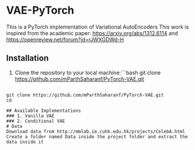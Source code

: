 # VAE-PyTorch
This is a PyTorch implementation of Variational AutoEncoders
This work is inspired from the academic paper: https://arxiv.org/abs/1312.6114 and https://openreview.net/forum?id=rJWXGDWd-H
## Installation
1. Clone the repository to your local machine:```bash
git clone https://github.com/mParthSaharanf/PyTorch-VAE.git
```

git clone https://github.com/mParthSaharanf/PyTorch-VAE.git
cd

## Available Implementations
### 1. Vanilla VAE
### 2. Conditional VAE
# Data
Download data from http://mmlab.ie.cuhk.edu.hk/projects/CelebA.html
Create a folder named Data inside the project folder and extract the data inside it
